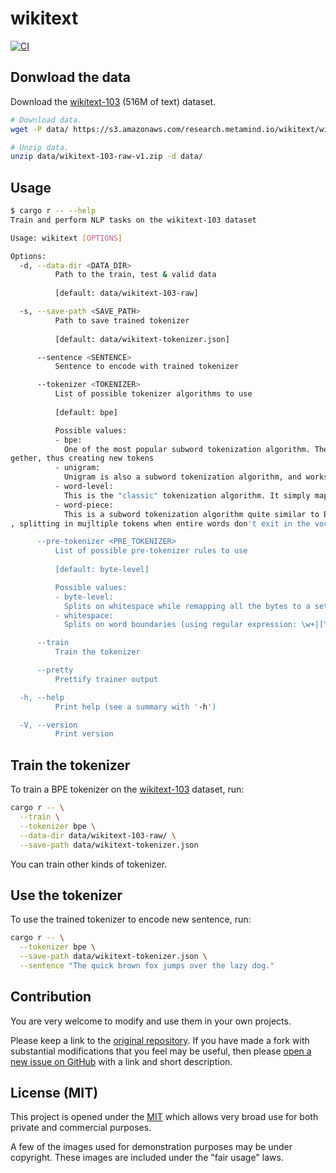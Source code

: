 <!--
 Copyright (c) 2023 Victor I. Afolabi

 This software is released under the MIT License.
 https://opensource.org/licenses/MIT
-->

# wikitext

[![CI](https://github.com/victor-iyi/wikitext/actions/workflows/ci.yml/badge.svg)](https://github.com/victor-iyi/wikitext/actions/workflows/ci.yml)

## Donwload the data

Download the [wikitext-103] (516M of text) dataset.

[wikitext-103]: https://blog.einstein.ai/the-wikitext-long-term-dependency-language-modeling-dataset/

```sh
# Download data.
wget -P data/ https://s3.amazonaws.com/research.metamind.io/wikitext/wikitext-103-raw-v1.zip

# Unzip data.
unzip data/wikitext-103-raw-v1.zip -d data/
```

## Usage

<!-- markdownlint-disable MD013 -->

```sh
$ cargo r -- --help
Train and perform NLP tasks on the wikitext-103 dataset

Usage: wikitext [OPTIONS]

Options:
  -d, --data-dir <DATA_DIR>
          Path to the train, test & valid data
          
          [default: data/wikitext-103-raw]

  -s, --save-path <SAVE_PATH>
          Path to save trained tokenizer
          
          [default: data/wikitext-tokenizer.json]

      --sentence <SENTENCE>
          Sentence to encode with trained tokenizer

      --tokenizer <TOKENIZER>
          List of possible tokenizer algorithms to use
          
          [default: bpe]

          Possible values:
          - bpe:
            One of the most popular subword tokenization algorithm. The Byte-Pair-Encoding works by statring with characters, while merging those that are the most frequently seen to
gether, thus creating new tokens
          - unigram:
            Unigram is also a subword tokenization algorithm, and works by trying to identify the best set of subword tokens to maximize the probability for a given sentence
          - word-level:
            This is the "classic" tokenization algorithm. It simply map words to IDs without anything fancy
          - word-piece:
            This is a subword tokenization algorithm quite similar to BPE, used mainly by Google in models like BERT. It uses a greedy algorithm, that tries to build long words first
, splitting in mujltiple tokens when entire words don't exit in the vocabulary

      --pre-tokenizer <PRE_TOKENIZER>
          List of possible pre-tokenizer rules to use
          
          [default: byte-level]

          Possible values:
          - byte-level:
            Splits on whitespace while remapping all the bytes to a set of visible characters
          - whitespace:
            Splits on word boundaries (using regular expression: \w+|[^\w\s]+

      --train
          Train the tokenizer

      --pretty
          Prettify trainer output

  -h, --help
          Print help (see a summary with '-h')

  -V, --version
          Print version
```

## Train the tokenizer

To train a BPE tokenizer on the [wikitext-103] dataset, run:

```sh
cargo r -- \
  --train \
  --tokenizer bpe \
  --data-dir data/wikitext-103-raw/ \
  --save-path data/wikitext-tokenizer.json
```

You can train other kinds of tokenizer.

## Use the tokenizer

To use the trained tokenizer to encode new sentence, run:

```sh
cargo r -- \
  --tokenizer bpe \
  --save-path data/wikitext-tokenizer.json \
  --sentence "The quick brown fox jumps over the lazy dog."
```

## Contribution

You are very welcome to modify and use them in your own projects.

Please keep a link to the [original repository]. If you have made a fork with
substantial modifications that you feel may be useful, then please [open a new
issue on GitHub][issues] with a link and short description.

## License (MIT)

This project is opened under the [MIT][license] which allows very
broad use for both private and commercial purposes.

A few of the images used for demonstration purposes may be under copyright.
These images are included under the "fair usage" laws.

[original repository]: https://github.com/victor-iyi/wikitext
[issues]: https://github.com/victor-iyi/wikitext/issues
[license]: ./LICENSE
